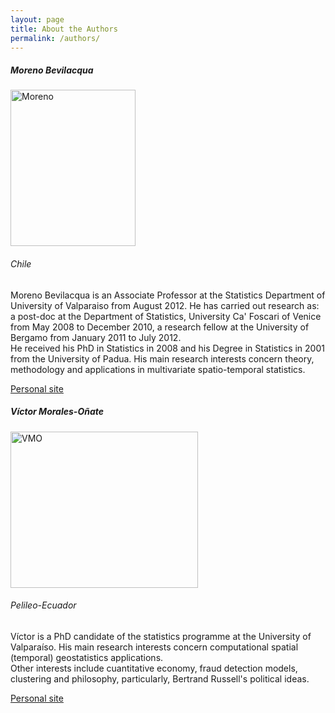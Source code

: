 ```yaml
---
layout: page
title: About the Authors
permalink: /authors/
---
```


<h5 id="heading5">Moreno Bevilacqua</h5>

<img src="{{ site.baseurl }}assets/images/moreno.jpg" alt="Moreno" width="200" height="250">

<h6 id="heading5">Chile</h6>

<p>Moreno Bevilacqua is an Associate Professor at the Statistics Department of University of Valparaiso from August 2012. He has carried out research as: a post-doc at the Department of Statistics, University Ca' Foscari of Venice from May 2008 to December 2010, a research fellow at the University of Bergamo from January 2011 to July 2012.<br>
He received his PhD in Statistics in 2008 and his Degree in Statistics in 2001 from the University of Padua. His main research interests concern theory, methodology and applications in multivariate spatio-temporal statistics.</p>



<a title="Personal site" href="https://sites.google.com/a/uv.cl/moreno-bevilacqua/">Personal site</a>




<h5 id="heading5">Víctor Morales-Oñate</h5>


<img src="{{ site.baseurl }}assets/images/vmo.jpg" alt="VMO" width="300" height="250">


<h6 id="heading5">Pelileo-Ecuador</h6>


<p>Víctor is a PhD candidate of the statistics programme at the University of Valparaíso. His main research interests concern computational spatial (temporal) geostatistics applications.
<br>
Other interests include cuantitative economy, fraud detection models, clustering and philosophy, particularly, Bertrand Russell's political ideas.</p>

<a title="Personal site" href="https://github.com/vmoprojs">Personal site</a>

